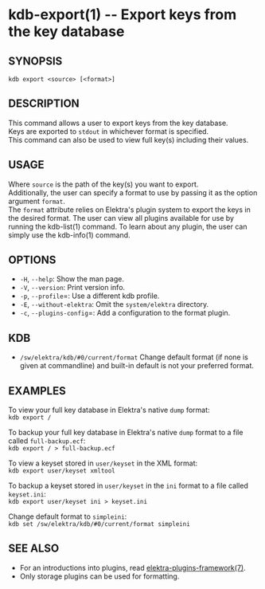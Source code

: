 kdb-export(1) -- Export keys from the key database
==================================================

## SYNOPSIS

`kdb export <source> [<format>]`  

## DESCRIPTION

This command allows a user to export keys from the key database.  
Keys are exported to `stdout` in whichever format is specified.  
This command can also be used to view full key(s) including their values.  

## USAGE

Where `source` is the path of the key(s) you want to export.  
Additionally, the user can specify a format to use by passing it as the option argument `format`.  
The `format` attribute relies on Elektra's plugin system to export the keys in the desired format. The user can view all plugins available for use by running the kdb-list(1) command. To learn about any plugin, the user can simply use the kdb-info(1) command.  


## OPTIONS

- `-H`, `--help`:
  Show the man page.
- `-V`, `--version`:
  Print version info.
- `-p`, `--profile`=<profile>:
  Use a different kdb profile.
- `-E`, `--without-elektra`:
  Omit the `system/elektra` directory.
- `-c`, `--plugins-config`=<pluginconfig>:
  Add a configuration to the format plugin.

## KDB

- `/sw/elektra/kdb/#0/current/format`
  Change default format (if none is given at commandline) and built-in default is not your preferred format.

## EXAMPLES

To view your full key database in Elektra's native `dump` format:  
	`kdb export /`  

To backup your full key database in Elektra's native `dump` format to a file called `full-backup.ecf`:  
	`kdb export / > full-backup.ecf`  

To view a keyset stored in `user/keyset` in the XML format:  
	`kdb export user/keyset xmltool`  

To backup a keyset stored in `user/keyset` in the `ini` format to a file called `keyset.ini`:  
	`kdb export user/keyset ini > keyset.ini`  

Change default format to `simpleini`:  
	`kdb set /sw/elektra/kdb/#0/current/format simpleini`


## SEE ALSO

- For an introductions into plugins, read [elektra-plugins-framework(7)](elektra-plugins-framework.md).
- Only storage plugins can be used for formatting.
